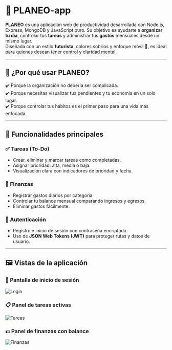 # 🧠 PLANEO-app

**PLANEO** es una aplicación web de productividad desarrollada con Node.js, Express, MongoDB y JavaScript puro. Su objetivo es ayudarte a **organizar tu día**, controlar tus **tareas** y administrar tus **gastos** mensuales desde un mismo lugar.  
Diseñada con un estilo **futurista**, colores sobrios y enfoque móvil 📱, es ideal para quienes desean tener control y claridad mental.

---

## 🚀 ¿Por qué usar PLANEO?

✔️ Porque la organización no debería ser complicada.  
✔️ Porque necesitas visualizar tus pendientes y tu economía en un solo lugar.  
✔️ Porque controlar tus hábitos es el primer paso para una vida más enfocada.

---

## 🧩 Funcionalidades principales

### ✅ Tareas (To-Do)
- Crear, eliminar y marcar tareas como completadas.
- Asignar prioridad: alta, media o baja.
- Visualización clara con indicadores de prioridad y fecha.

### 💸 Finanzas
- Registrar gastos diarios por categoría.
- Controlar tu balance mensual comparando ingresos y egresos.
- Eliminar gastos fácilmente.

### 🔐 Autenticación
- Registro e inicio de sesión con contraseña encriptada.
- Uso de **JSON Web Tokens (JWT)** para proteger rutas y datos de usuario.

---

## 🖼️ Vistas de la aplicación

### 📱 Pantalla de inicio de sesión
![Login]("img/inicio-de-sesión.png")

### 📋 Panel de tareas activas
![Tareas](."img/tasks.png")

### 💵 Panel de finanzas con balance
![Finanzas]("img/expenses.png")
